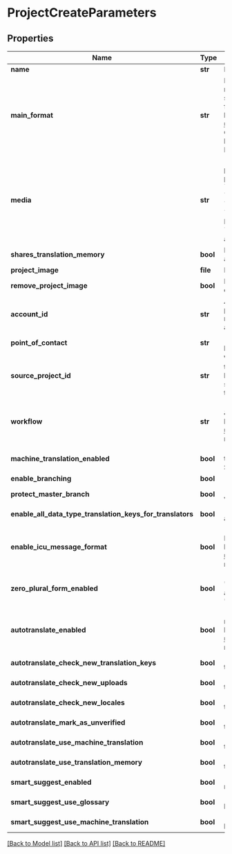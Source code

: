 # ProjectCreateParameters

## Properties
Name | Type | Description | Notes
------------ | ------------- | ------------- | -------------
**name** | **str** | Name of the project | [optional] 
**main_format** | **str** | Main file format specified by its API Extension name. Used for locale downloads if no format is specified. For API Extension names of available file formats see &lt;a href&#x3D;\&quot;https://support.phrase.com/hc/en-us/sections/6111343326364\&quot;&gt;Format Guide&lt;/a&gt; or our &lt;a href&#x3D;\&quot;#formats\&quot;&gt;Formats API Endpoint&lt;/a&gt;. | [optional] 
**media** | **str** | (Optional) Main technology stack used in the project. It affects for example the suggested placeholder style. Predefined values include: &#x60;Ruby&#x60;, &#x60;JavaScript&#x60;, &#x60;AngularJS&#x60;, &#x60;React&#x60;, &#x60;iOS&#x60;, &#x60;Android&#x60;, &#x60;Python&#x60;, &#x60;PHP&#x60;, &#x60;Java&#x60;, &#x60;Go&#x60;, &#x60;Windows Phone&#x60;, &#x60;Rails&#x60;, &#x60;Node.js&#x60;, &#x60;.NET&#x60;, &#x60;Django&#x60;, &#x60;Symfony&#x60;, &#x60;Yii Framework&#x60;, &#x60;Zend Framework&#x60;, &#x60;Apple App Store Description&#x60;, &#x60;Google Play Description&#x60;, but it can also take any other value. | [optional] 
**shares_translation_memory** | **bool** | Indicates whether the project should share the account&#39;s translation memory | [optional] 
**project_image** | **file** | Image to identify the project | [optional] 
**remove_project_image** | **bool** | Indicates whether the project image should be deleted. | [optional] 
**account_id** | **str** | Account ID to specify the actual account the project should be created in. Required if the requesting user is a member of multiple accounts. | [optional] 
**point_of_contact** | **str** | (Optional) User ID of the point of contact for the project. | [optional] 
**source_project_id** | **str** | When a source project ID is given, a clone of that project will be created, including all locales, keys and translations as well as the main project settings if they are not defined otherwise through the params. | [optional] 
**workflow** | **str** | (Optional) Review Workflow. \&quot;simple\&quot; / \&quot;review\&quot;. &lt;a href&#x3D;\&quot;https://support.phrase.com/hc/en-us/articles/5784094755484\&quot;&gt;Read more&lt;/a&gt; | [optional] 
**machine_translation_enabled** | **bool** | (Optional) Enable machine translation support in the project. Required for Autopilot and Smart Suggest | [optional] 
**enable_branching** | **bool** | (Optional) Enable branching in the project | [optional] 
**protect_master_branch** | **bool** | (Optional) Protect the master branch in project where branching is enabled | [optional] 
**enable_all_data_type_translation_keys_for_translators** | **bool** | (Optional) Otherwise, translators are not allowed to edit translations other than strings | [optional] 
**enable_icu_message_format** | **bool** | (Optional) We can validate and highlight your ICU messages. &lt;a href&#x3D;\&quot;https://support.phrase.com/hc/en-us/articles/5822319545116\&quot;&gt;Read more&lt;/a&gt; | [optional] 
**zero_plural_form_enabled** | **bool** | (Optional) Displays the input fields for the &#39;ZERO&#39; plural form for every key as well although only some languages require the &#39;ZERO&#39; explicitly. | [optional] 
**autotranslate_enabled** | **bool** | (Optional) Autopilot, requires machine_translation_enabled. &lt;a href&#x3D;\&quot;https://support.phrase.com/hc/en-us/articles/5822187934364\&quot;&gt;Read more&lt;/a&gt; | [optional] 
**autotranslate_check_new_translation_keys** | **bool** | (Optional) Requires autotranslate_enabled to be true | [optional] 
**autotranslate_check_new_uploads** | **bool** | (Optional) Requires autotranslate_enabled to be true | [optional] 
**autotranslate_check_new_locales** | **bool** | (Optional) Requires autotranslate_enabled to be true | [optional] 
**autotranslate_mark_as_unverified** | **bool** | (Optional) Requires autotranslate_enabled to be true | [optional] 
**autotranslate_use_machine_translation** | **bool** | (Optional) Requires autotranslate_enabled to be true | [optional] 
**autotranslate_use_translation_memory** | **bool** | (Optional) Requires autotranslate_enabled to be true | [optional] 
**smart_suggest_enabled** | **bool** | (Optional) Smart Suggest, requires machine_translation_enabled | [optional] 
**smart_suggest_use_glossary** | **bool** | (Optional) Requires smart_suggest_enabled to be true | [optional] 
**smart_suggest_use_machine_translation** | **bool** | (Optional) Requires smart_suggest_enabled to be true | [optional] 

[[Back to Model list]](../README.md#documentation-for-models) [[Back to API list]](../README.md#documentation-for-api-endpoints) [[Back to README]](../README.md)


